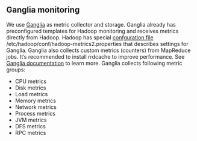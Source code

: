 Ganglia monitoring
------------------

We use [Ganglia](http://ganglia.sourceforge.net) as metric collector and storage. 
Ganglia already has preconfigured templates for Hadoop monitoring and receives metrics directly from Hadoop.
Hadoop has special [confguration file](../cookbooks/ganglia/templates/default/hadoop-metrics2.properties.erb) /etc/hadoop/conf/hadoop-metrics2.properties that describes settings for Ganglia.
Ganglia also collects custom metrics (counters) from MapReduce jobs.
It’s recommended to install rrdcache to improve performance. 
See [Ganglia documentation](http://sourceforge.net/apps/trac/ganglia/wiki/ganglia_documents) to learn more.
Ganglia collects following metric groups:
* CPU metrics
* Disk metrics
* Load metrics
* Memory metrics
* Network metrics
* Process metrics
* JVM metrics
* DFS metrics
* RPC metrics
